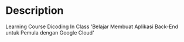 # Description
Learning Course Dicoding In Class  'Belajar Membuat Aplikasi Back-End untuk Pemula dengan Google Cloud'
